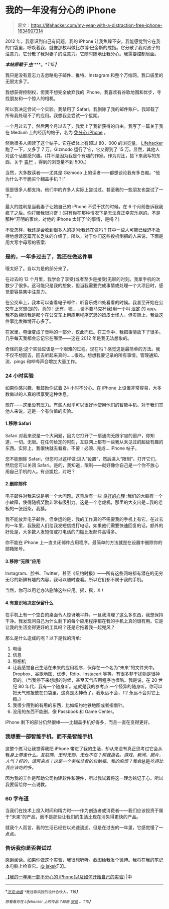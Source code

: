 # 我的一年没有分心的 iPhone

> 原文：<https://lifehacker.com/my-year-with-a-distraction-free-iphone-1634907314>

2012 年，我意识到自己有问题。我的 iPhone 让我焦躁不安。我能感觉到它在我的口袋里，呼唤着我，就像那枚叫做比尔博·巴金斯的戒指。它分散了我对孩子的注意力。它分散了我对妻子的注意力。它随时随地让我分心。我需要控制局面。



***本帖原载于*** [***中***](https://medium.com/life-hacks/my-year-with-a-distraction-free-iphone-and-how-to-start-your-own-experiment-6ff74a0e7a50) ***。**T15】*

我只是没有意志力去忽略电子邮件、推特、Instagram 和整个万维网。我口袋里的无限太多了。

我想获得控制权，但我不想完全放弃我的 iPhone。我喜欢有谷歌地图和优步，寻找朋友和一个惊人的相机。

所以我决定尝试一个实验。我禁用了 Safari。我删除了我的邮件账户。我卸载了所有我处理不了的应用。我想我会尝试一个星期。

一个月过去了，然后两个月过去了，我爱上了我新获得的自由。我写了一篇关于我在 Medium 上的经历的帖子，名为 [免分心 iPhone](https://medium.com/p/the-distraction-free-iphone-or-why-im-happier-since-i-disabled-safari-80f8d525b0d8) 。

然后很多人阅读了这个帖子。它在媒体上有超过 80，000 的浏览量。 [Lifehacker](https://lifehacker.com/how-i-turned-my-iphone-into-a-simple-distraction-free-1175739059) 跑了一下，又多了 7 万。Gizmodo 运行了它，它又得到了 15 万。显然，其他人对这个话题感兴趣。(并不是因为我是个有趣的作家。作为对比，接下来我写的东西，关于 [丧尸](https://medium.com/@jakek/the-zombies-are-alright-how-i-got-psyched-for-the-end-of-the-world-8a91bd01a557) ，得到的浏览量不到 500。)

当然，大多数读者——尤其是 Gizmodo 上的读者——都想谈论我有多白痴。“他为什么不干脆买个翻盖手机？!"

但是很多人都支持。他们中的许多人实际上尝试过。甚至我的一些朋友也尝试了一下。

最大的胜利是当我妻子让她自己的 iPhone 不受干扰的时候。在 6 个月前告诉我我疯了之后。你打赌我很兴奋！(只有你在那种情况下是无法真正幸灾乐祸的。不是那种“开明的家伙，对他的 iPhone 太好了”的事情，是吗？)

不管怎样，我还是会收到很多人的提问:我还在做吗？其中一些人可能已经迫不及待地想读这篇冗长乏味的介绍了。所以，对于你们这些投机倒把的人来说，下面是用大写字母写的答案:

### 是的，一年多过去了，我还在做这件事

哦太好了。自以为是的部分来了。

在过去的 12 个月里，我学会了享受(或者至少是接受)无聊的时刻。我拿手机的次数少了很多。这可能只是我的想象，但当我需要完成事情或处理一个大项目时，感觉更容易集中注意力。

在公交车上，我本可以查看电子邮件、听音乐或四处看看的时候。我甚至开始在公交车上冥想(是的，真的！还有，嗯……请不要马克杯我)用一个叫 [淡定](https://lifehacker.com/calm-com-trains-you-to-meditate-in-two-to-twenty-minute-5987593) 的 app。我不敢相信我是那个在公交车上用应用程序沉思的嬉皮士怪人。但实际上，我做这件事比发微博开心多了。

在家里，电话变成了音响的一部分，仅此而已。在工作中，我把事情放下了很多。几乎每天我都会忘记它在哪里——这在 2012 年是我无法想象的。

奇怪的是:这个实验应该是一个艰难的过程。现在吗？感觉这是最简单的方法。我不仅不想回去，回去听起来真的……很难。想想我要记录的所有事情。管理通知、流、pings 和哔哔声会增加大量工作。

### 24 小时实验

如果你感兴趣，我鼓励你试着 24 小时不分心。在 iPhone 上设置非常容易，大多数做过的人真的很享受这种休息。

现在——这里没有压力。有些人似乎可以很好地使用他们的智能手机。对于我们其他人来说，这是一个有价值的实验。

#### 1.移除 Safari

Safari 对我来说是一个大问题，因为它打开了一扇通向无限宇宙的窗户，你知道，一切。无限。在任何给定的时刻，互联网上都有一些我从未见过的超级有趣的东西。实际上，我很快就去看看。不要！必须…完成… iPhone 帖子。

您不能删除 Safari，但您可以这样做:进入“设置”，然后进入“限制”。打开它们，然后您可以关闭 Safari。是的，我知道，限制——就好像你自己是一个你不放心用自己手机的人。有点尴尬，对吧？

#### 2.删除邮件

电子邮件对我来说是另一个大问题。这背后有一些 [良好的心理](http://mindhacks.com/2006/09/19/why-email-is-addictive-and-what-to-do-about-it/) :我们的大脑有一个小故障，使得随机奖励非常有吸引力。这是一个老虎机，那里的大支出是…我的老板的一张纸条，我猜。

我不能放弃电子邮件，但幸运的是，我的工作真的不需要我的手机上有它。在过去的一年里，我鼓励人们给我发短信或打电话，如果他们需要快速回复的话。额外的好处是，大多数人发短信或打电话的门槛比发邮件高得多。

你不能在 iPhone 上一直关闭邮件应用程序。最简单的方法就是在设置中删除你的邮箱账号。

#### 3.移除“无限”应用

Instagram、脸书、Twitter，甚至《纽约时报》——所有这些网站都有潜在的无穷无尽的新鲜有趣的内容，我可以随时查看。所以它们都不属于我的手机。

当然，你可以用老办法删除这些应用。摇，摇，X！

#### 4.有意识地决定保留什么

在手机上有一个空白的桌面令人惊讶地平静。一旦我清理了这么多东西，我想保持干净。我发现问自己为什么剩下的每个应用程序都在我的手机上真的很有用。它是让我的生活变得更好的工具吗？还是它拖着我一起兜风？

那么是什么造成的呢？以下是我的清单:

1.  电话
2.  信息
3.  照相机
4.  让我感觉自己生活在未来的应用程序，保存在一个名为“未来”的文件夹中。Dropbox、谷歌地图、优步、Rdio、Instacart 等等。有很多非干扰物是很神奇的。(当我停下来想想的时候，甚至天气应用程序也很酷。我是说，在 20 世纪 80 年代，我有一个随身听。这就是我的参考点:一个怪异的随身听。你可以把天气预报放在口袋里，这真是太神奇了。我永远不会，T2 永远不会对它上瘾。)
5.  我很少用到的有用的东西，比如纽约地铁地图或者指南针。
6.  没用的东西不能删，像 Passbook 和 Game Center。

iPhone 剩下的部分仍然很棒——比翻盖手机好得多，而且一直在变得更好。

### 我想要一部智能手机，而不是智能手机

这整个练习让我觉得我把 iPhone 带进了我的生活，却从来没有真正思考过它会从我*身上带走什么。互联网，无时无刻，无处不在？帮我报名。游戏，新闻，照片，人气？好的，请再来点！这是一个美味佳肴的自助餐。我的麻烦？我会*总是*吃得比我应该吃的多。*

因为我的工作是帮助公司构建软件和硬件，所以我试着将这一理念铭记于心。所以我要留给你一点说教。

### 60 字布道

当我们在技术上投入时间和精力时——作为创造者或消费者——我们应该投资于属于“未来”的产品，而不是那些让我们的生活比现在消失得更快的产品。

就我个人而言，我的生活已经在以光速流逝。但是在过去的一年里，它感觉慢了一点点。

### 告诉我你是否尝试过

感谢阅读。如果你做这个实验，我很想听听。截图给我发个微博。我将在我的笔记本电脑上检查它。[@ jakek](http://twitter.com/jakek)T3】。

[【我的一年用一部不分心的 iPhone(以及如何开始自己的实验)](https://medium.com/life-hacks/my-year-with-a-distraction-free-iphone-and-how-to-start-your-own-experiment-6ff74a0e7a50) |中

* * *

<small></small>*[<small>*杰克·纳普*</small>](https://twitter.com/jakek) <small>*是谷歌风投的设计合伙人。*T15】</small>*

*<small>*想看看你在 Lifehacker 上的作品？邮箱*</small> [<small>*安迪*</small>](mailto:andy@lifehacker.com) <small>*。*T15】</small>*